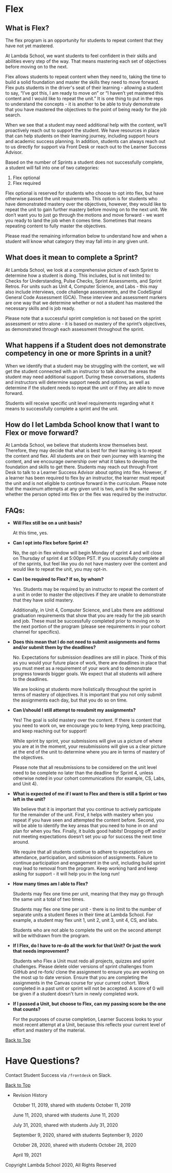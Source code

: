 # Flex

## **What is Flex?**

The flex program is an opportunity for students to repeat content that they have not yet mastered.

At Lambda School, we want students to feel confident in their skills and abilities every step of the way. That means mastering each set of objectives before moving on to the next.

Flex allows students to repeat content when they need to, taking the time to build a solid foundation and master the skills they need to move forward. Flex puts students in the driver's seat of their learning - allowing a student to say, “I’ve got this, I am ready to move on” or “I haven’t yet mastered this content and I would like to repeat the unit.” It is one thing to put in the reps to understand the concepts - it is another to be able to truly demonstrate that you have mastered the objectives to the point of being ready for the job search.

When we see that a student may need additional help with the content, we’ll proactively reach out to support the student. We have resources in place that can help students on their learning journey, including support hours and academic success planning. In addition, students can always reach out to us directly for support via Front Desk or reach out to the Learner Success Advisor.

Based on the number of Sprints a student does not successfully complete, a student will fall into one of two categories:

1. Flex optional
2. Flex required

Flex optional is reserved for students who choose to opt into flex, but have otherwise passed the unit requirements. This option is for students who have demonstrated mastery over the objectives, however, they would like to repeat the unit to gain further mastery before moving on to the next unit. We don’t want you to just go through the motions and move forward - we want you ready to land the job when it comes time. Sometimes that means repeating content to fully master the objectives.

Please read the remaining information below to understand how and when a student will know what category they may fall into in any given unit.

## **What does it mean to complete a Sprint?**

At Lambda School, we look at a comprehensive picture of each Sprint to determine how a student is doing. This includes, but is not limited to: Checks for Understanding, Pulse Checks, Sprint Assessments, and Sprint Retros. For units such as Unit 4, Computer Science, and Labs - this may also include interviews, code challenge assessments, and the CodeSignal General Code Assessment (GCA). These interview and assessment markers are one way that we determine whether or not a student has mastered the necessary skills and is job ready.

Please note that a successful sprint completion is not based on the sprint assessment or retro alone - it is based on mastery of the sprint’s objectives, as demonstrated through each assessment throughout the sprint.

## **What happens if a Student does not demonstrate competency in one or more Sprints in a unit?**

When we identify that a student may be struggling with the content, we will get the student connected with an instructor to talk about the areas the student may need additional support. During these conversations, students and instructors will determine support needs and options, as well as determine if the student needs to repeat the unit or if they are able to move forward.

Students will receive specific unit level requirements regarding what it means to successfully complete a sprint and the unit.

## **How do I let Lambda School know that I want to Flex or move forward?**

At Lambda School, we believe that students know themselves best. Therefore, they may decide that what is best for their learning is to repeat the content and flex. All students are on their own journey with learning the content, and we encourage ownership over what it takes to develop the foundation and skills to get there. Students may reach out through Front Desk to talk to a Learner Success Advisor about opting into flex. However, if a learner has been required to flex by an instructor, the learner must repeat the unit and is not eligible to continue forward in the curriculum. Please note that the maximum attempts at any given unit is two, and is the same whether the person opted into flex or the flex was required by the instructor.

## FAQs:

- **Will Flex still be on a unit basis?**
    
    At this time, yes.
    
- **Can I opt into Flex before Sprint 4?**
    
    No, the opt-in flex window will begin Monday of sprint 4 and will close on Thursday of sprint 4 at 5:00pm PST. If you successfully complete all of the sprints, but feel like you do not have mastery over the content and would like to repeat the unit, you may opt-in.
    
- **Can I be required to Flex? If so, by whom?**
    
    Yes. Students may be required by an instructor to repeat the content of a unit in order to master the objectives if they are unable to demonstrate that they have solid mastery.
    
    Additionally, in Unit 4, Computer Science, and Labs there are additional graduation requirements that show that you are ready for the job search and job. These must be successfully completed prior to moving on to the next portion of the program (please see requirements in your cohort channel for specifics).
    
- **Does this mean that I do not need to submit assignments and forms and/or submit them by the deadlines?**
    
    No. Expectations for submission deadlines are still in place. Think of this as you would your future place of work, there are deadlines in place that you must meet as a requirement of your work and to demonstrate progress towards bigger goals. We expect that all students will adhere to the deadlines.
    
    We are looking at students more holistically throughout the sprint in terms of mastery of objectives. It is important that you not only submit the assignments each day, but that you do so on time.
    
- **Can I/should I still attempt to resubmit my assignments?**
    
    Yes! The goal is solid mastery over the content. If there is content that you need to work on, we encourage you to keep trying, keep practicing, and keep reaching out for support!
    
    While sprint by sprint, your submissions will give us a picture of where you are at in the moment, your resubmissions will give us a clear picture at the end of the unit to determine where you are in terms of mastery of the objectives.
    
    Please note that all resubmissions to be considered on the unit level need to be complete no later than the deadline for Sprint 4, unless otherwise noted in your cohort communications (for example, CS, Labs, and Unit 4).
    
- **What is expected of me if I want to Flex and there is still a Sprint or two left in the unit?**
    
    We believe that it is important that you continue to actively participate for the remainder of the unit. First, it helps with mastery when you repeat if you have seen and attempted the content before. Second, you will be able to identify the key areas that you need to hone in on and plan for when you flex. Finally, it builds good habits! Dropping off and/or not meeting expectations doesn’t set you up for success the next time around.
    
    We require that all students continue to adhere to expectations on attendance, participation, and submission of assignments. Failure to continue participation and engagement in the unit, including build sprint may lead to removal from the program. Keep working hard and keep asking for support - it will help you in the long run!
    
- **How many times am I able to Flex?**
    
    Students may flex one time per unit, meaning that they may go through the same unit a total of two times.
    
    Students may flex one time per unit - there is no limit to the number of separate units a student flexes in their time at Lambda School. For example, a student may flex unit 1, unit 2, unit 3, unit 4, CS, and labs.
    
    Students who are not able to complete the unit on the second attempt will be withdrawn from the program.
    
- **If I Flex, do I have to re-do all the work for that Unit? Or just the work that needs improvement?**
    
    Students who Flex a Unit must redo all projects, quizzes and sprint challenges. Please delete older versions of sprint challenges from GitHub and re-fork/ clone the assignment to ensure you are working on the most up to date version. Ensure that you are completing the assignments in the Canvas course for your current cohort. Work completed in a past unit or sprint will not be accepted. A score of 0 will be given if a student doesn't turn in newly completed work.
    
- **If I passed a Unit, but choose to Flex, can my passing score be the one that counts?**
    
    For the purposes of course completion, Learner Success looks to your most recent attempt at a Unit, because this reflects your current level of effort and mastery of the material. 
    

[Back to Top]()

# Have Questions?

Contact Student Success via `/frontdesk` on Slack.

[Back to Top]()

- Revision History
    
    October 11, 2019, shared with students October 11, 2019
    
    June 11, 2020, shared with students June 11, 2020
    
    July 31, 2020, shared with students July 31, 2020
    
    September 9, 2020, shared with students September 9, 2020
    
    October 28, 2020, shared with students October 28, 2020
    
    April 19, 2021
    

Copyright Lambda School 2020, All Rights Reserved